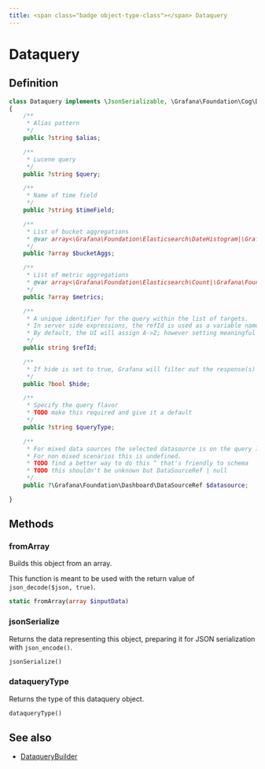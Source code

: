 ```yaml
---
title: <span class="badge object-type-class"></span> Dataquery
---
```

# <span class="badge object-type-class"></span> Dataquery

## Definition

```php
class Dataquery implements \JsonSerializable, \Grafana\Foundation\Cog\Dataquery
{
    /**
     * Alias pattern
     */
    public ?string $alias;

    /**
     * Lucene query
     */
    public ?string $query;

    /**
     * Name of time field
     */
    public ?string $timeField;

    /**
     * List of bucket aggregations
     * @var array<\Grafana\Foundation\Elasticsearch\DateHistogram|\Grafana\Foundation\Elasticsearch\Histogram|\Grafana\Foundation\Elasticsearch\Terms|\Grafana\Foundation\Elasticsearch\Filters|\Grafana\Foundation\Elasticsearch\GeoHashGrid|\Grafana\Foundation\Elasticsearch\Nested>|null
     */
    public ?array $bucketAggs;

    /**
     * List of metric aggregations
     * @var array<\Grafana\Foundation\Elasticsearch\Count|\Grafana\Foundation\Elasticsearch\MovingAverage|\Grafana\Foundation\Elasticsearch\Derivative|\Grafana\Foundation\Elasticsearch\CumulativeSum|\Grafana\Foundation\Elasticsearch\BucketScript|\Grafana\Foundation\Elasticsearch\SerialDiff|\Grafana\Foundation\Elasticsearch\RawData|\Grafana\Foundation\Elasticsearch\RawDocument|\Grafana\Foundation\Elasticsearch\UniqueCount|\Grafana\Foundation\Elasticsearch\Percentiles|\Grafana\Foundation\Elasticsearch\ExtendedStats|\Grafana\Foundation\Elasticsearch\Min|\Grafana\Foundation\Elasticsearch\Max|\Grafana\Foundation\Elasticsearch\Sum|\Grafana\Foundation\Elasticsearch\Average|\Grafana\Foundation\Elasticsearch\MovingFunction|\Grafana\Foundation\Elasticsearch\Logs|\Grafana\Foundation\Elasticsearch\Rate|\Grafana\Foundation\Elasticsearch\TopMetrics>|null
     */
    public ?array $metrics;

    /**
     * A unique identifier for the query within the list of targets.
     * In server side expressions, the refId is used as a variable name to identify results.
     * By default, the UI will assign A->Z; however setting meaningful names may be useful.
     */
    public string $refId;

    /**
     * If hide is set to true, Grafana will filter out the response(s) associated with this query before returning it to the panel.
     */
    public ?bool $hide;

    /**
     * Specify the query flavor
     * TODO make this required and give it a default
     */
    public ?string $queryType;

    /**
     * For mixed data sources the selected datasource is on the query level.
     * For non mixed scenarios this is undefined.
     * TODO find a better way to do this ^ that's friendly to schema
     * TODO this shouldn't be unknown but DataSourceRef | null
     */
    public ?\Grafana\Foundation\Dashboard\DataSourceRef $datasource;

}
```
## Methods

### <span class="badge object-method"></span> fromArray

Builds this object from an array.

This function is meant to be used with the return value of `json_decode($json, true)`.

```php
static fromArray(array $inputData)
```

### <span class="badge object-method"></span> jsonSerialize

Returns the data representing this object, preparing it for JSON serialization with `json_encode()`.

```php
jsonSerialize()
```

### <span class="badge object-method"></span> dataqueryType

Returns the type of this dataquery object.

```php
dataqueryType()
```

## See also

 * <span class="badge builder"></span> [DataqueryBuilder](./builder-DataqueryBuilder.md)
